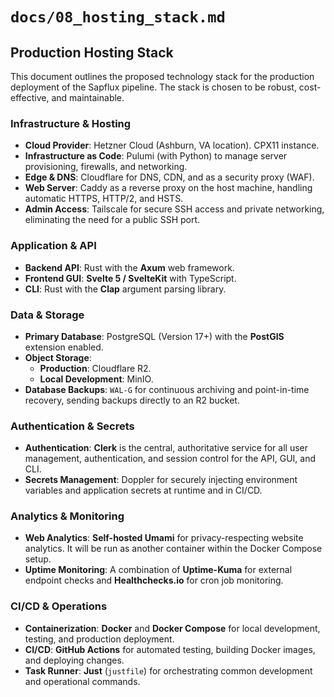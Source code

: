 # `docs/08_hosting_stack.md`

## Production Hosting Stack

This document outlines the proposed technology stack for the production deployment of the Sapflux pipeline. The stack is chosen to be robust, cost-effective, and maintainable.

### Infrastructure & Hosting

*   **Cloud Provider**: Hetzner Cloud (Ashburn, VA location). CPX11 instance.
*   **Infrastructure as Code**: Pulumi (with Python) to manage server provisioning, firewalls, and networking.
*   **Edge & DNS**: Cloudflare for DNS, CDN, and as a security proxy (WAF).
*   **Web Server**: Caddy as a reverse proxy on the host machine, handling automatic HTTPS, HTTP/2, and HSTS.
*   **Admin Access**: Tailscale for secure SSH access and private networking, eliminating the need for a public SSH port.

### Application & API

*   **Backend API**: Rust with the **Axum** web framework.
*   **Frontend GUI**: **Svelte 5 / SvelteKit** with TypeScript.
*   **CLI**: Rust with the **Clap** argument parsing library.

### Data & Storage

*   **Primary Database**: PostgreSQL (Version 17+) with the **PostGIS** extension enabled.
*   **Object Storage**:
    *   **Production**: Cloudflare R2.
    *   **Local Development**: MinIO.
*   **Database Backups**: `WAL-G` for continuous archiving and point-in-time recovery, sending backups directly to an R2 bucket.

### Authentication & Secrets

*   **Authentication**: **Clerk** is the central, authoritative service for all user management, authentication, and session control for the API, GUI, and CLI.
*   **Secrets Management**: Doppler for securely injecting environment variables and application secrets at runtime and in CI/CD.

### Analytics & Monitoring

*   **Web Analytics**: **Self-hosted Umami** for privacy-respecting website analytics. It will be run as another container within the Docker Compose setup.
*   **Uptime Monitoring**: A combination of **Uptime-Kuma** for external endpoint checks and **Healthchecks.io** for cron job monitoring.

### CI/CD & Operations

*   **Containerization**: **Docker** and **Docker Compose** for local development, testing, and production deployment.
*   **CI/CD**: **GitHub Actions** for automated testing, building Docker images, and deploying changes.
*   **Task Runner**: **Just** (`justfile`) for orchestrating common development and operational commands.